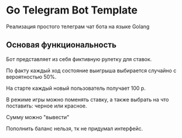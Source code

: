 # Go Telegram Bot Template
Реализация простого телеграм чат бота на языке Golang
## Основая функциональность
Бот представляет из себя фиктивную рулетку для ставок. 

По факту каждый ход состояние выигрыша выбирается случайно с вероятностью 50%.

На старте каждый новый пользователь получает 100 р. 

В режиме игры можно поменять ставку, а также выбрать на что поставить: черное или красное.

Сумму можно "вывести"

Пополнить баланс нельзя, тк не придумал интерфейс.
